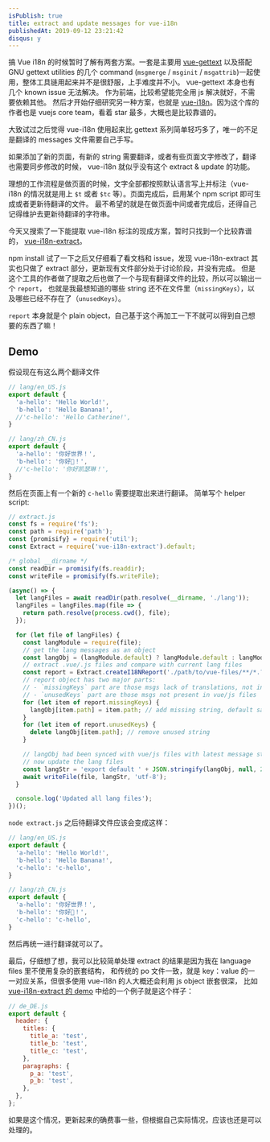 ```yaml
---
isPublish: true
title: extract and update messages for vue-i18n
publishedAt: 2019-09-12 23:21:42
disqus: y
---
```



搞 Vue i18n 的时候暂时了解有两套方案。一套是主要用 [vue-gettext](https://github.com/Polyconseil/vue-gettext)
以及搭配 GNU gettext utilities 的几个 command (`msgmerge` / `msginit` / `msgattrib`)一起使用，整体工具链用起来并不是很舒服，上手难度并不小。
vue-gettext 本身也有几个 known issue 无法解决。
作为前端，比较希望能完全用 js 解决就好，不需要依赖其他。
然后才开始仔细研究另一种方案，也就是 [vue-i18n](https://github.com/kazupon/vue-i18n)。因为这个库的作者也是 vuejs core team，看着 star 最多，大概也是比较靠谱的。

大致试过之后觉得 vue-i18n 使用起来比 gettext 系列简单轻巧多了，唯一的不足是翻译的 messages 文件需要自己手写。

如果添加了新的页面，有新的 string 需要翻译，或者有些页面文字修改了，翻译也需要同步修改的时候，
vue-i18n 就似乎没有这个 extract & update 的功能。

理想的工作流程是做页面的时候，文字全部都按照默认语言写上并标注（vue-i18n 的情况就是用上 `$t` 或者 `$tc` 等）。页面完成后，启用某个 npm script 即可生成或者更新待翻译的文件。
最不希望的就是在做页面中间或者完成后，还得自己记得维护去更新待翻译的字符串。

今天又搜索了一下能提取 vue-i18n 标注的现成方案，暂时只找到一个比较靠谱的，
[vue-i18n-extract](https://github.com/pixari/vue-i18n-extract/)。

npm install 试了一下之后又仔细看了看文档和 issue，发现 vue-i18n-extract 其实也只做了 extract 部分，更新现有文件部分处于讨论阶段，并没有完成。
但是这个工具的作者做了提取之后也做了一个与现有翻译文件的比较，所以可以输出一个 `report`，
也就是我最想知道的哪些 string 还不在文件里（`missingKeys`），以及哪些已经不存在了（`unusedKeys`）。

`report` 本身就是个 plain object，自己基于这个再加工一下不就可以得到自己想要的东西了嘛！


## Demo

假设现在有这么两个翻译文件

```js
// lang/en_US.js
export default {
  'a-hello': 'Hello World!',
  'b-hello': 'Hello Banana!',
  //'c-hello': 'Hello Catherine!',
}

// lang/zh_CN.js
export default {
  'a-hello': '你好世界！',
  'b-hello': '你好🍌！',
  //'c-hello': '你好凯瑟琳！',
}
```

然后在页面上有一个新的 `c-hello` 需要提取出来进行翻译。
简单写个 helper script:

```js
// extract.js
const fs = require('fs');
const path = require('path');
const {promisify} = require('util');
const Extract = require('vue-i18n-extract').default;

/* global __dirname */
const readDir = promisify(fs.readdir);
const writeFile = promisify(fs.writeFile);

(async() => {
  let langFiles = await readDir(path.resolve(__dirname, './lang'));
  langFiles = langFiles.map(file => {
    return path.resolve(process.cwd(), file);
  });

  for (let file of langFiles) {
    const langModule = require(file);
    // get the lang messages as an object
    const langObj = (langModule.default) ? langModule.default : langModule;
    // extract .vue/.js files and compare with current lang files
    const report = Extract.createI18NReport('./path/to/vue-files/**/*.?(js|vue)', file);
    // report object has two major parts:
    // - `missingKeys` part are those msgs lack of translations, not in current po file
    // - `unusedKeys` part are those msgs not present in vue/js files
    for (let item of report.missingKeys) {
      langObj[item.path] = item.path; // add missing string, default same as the source
    }
    for (let item of report.unusedKeys) {
      delete langObj[item.path]; // remove unused string
    }

    // langObj had been synced with vue/js files with latest message strings
    // now update the lang files
    const langStr = 'export default ' + JSON.stringify(langObj, null, 2);
    await writeFile(file, langStr, 'utf-8');
  }

  console.log('Updated all lang files');
})();
```

`node extract.js` 之后待翻译文件应该会变成这样：

```js
// lang/en_US.js
export default {
  'a-hello': 'Hello World!',
  'b-hello': 'Hello Banana!',
  'c-hello': 'c-hello',
}

// lang/zh_CN.js
export default {
  'a-hello': '你好世界！',
  'b-hello': '你好🍌！',
  'c-hello': 'c-hello',
}
```

然后再统一进行翻译就可以了。

最后，仔细想了想，我可以比较简单处理 extract 的结果是因为我在 language files 里不使用复杂的嵌套结构，
和传统的 po 文件一致，就是 key：value 的一一对应关系，但很多使用 vue-i18n 的人大概还会利用 js object 嵌套很深，
比如 [vue-i18n-extract 的 demo](https://github.com/pixari/vue-i18n-extract/tree/master/demo) 中给的一个例子就是这个样子：

```js
// de_DE.js
export default {
  header: {
    titles: {
      title_a: 'test',
      title_b: 'test',
      title_c: 'test',
    },
    paragraphs: {
      p_a: 'test',
      p_b: 'test',
    },
  },
};
```

如果是这个情况，更新起来的确费事一些，但根据自己实际情况，应该也还是可以处理的。
